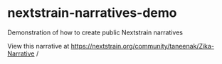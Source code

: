 # nextstrain-narratives-demo
Demonstration of how to create public Nextstrain narratives

View this narrative at https://nextstrain.org/community/taneenak/Zika-Narrative
/
